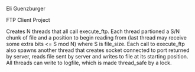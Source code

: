 Eli Guenzburger

FTP Client Project

Creates N threads that all call execute_ftp. Each thread partioned a S/N chunk of file and a position to begin reading from (last thread may receive some extra bits <= S mod N) where S is file_size. Each call to execute_ftp also spawns another thread that creates socket connected to port returned by server, reads file sent by server and writes to file at its starting position. All threads can write to logfile, which is made thread_safe by a lock.  
